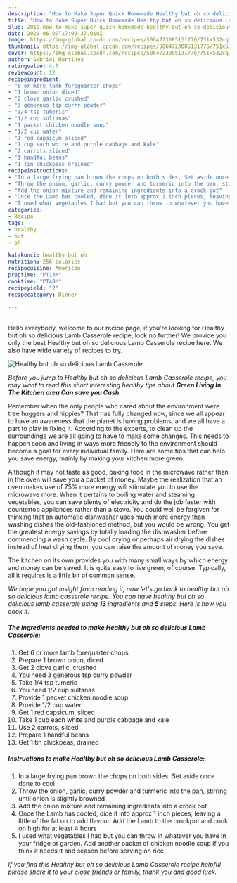 ```yaml
---
description: "How to Make Super Quick Homemade Healthy but oh so delicious Lamb Casserole"
title: "How to Make Super Quick Homemade Healthy but oh so delicious Lamb Casserole"
slug: 2010-how-to-make-super-quick-homemade-healthy-but-oh-so-delicious-lamb-casserole
date: 2020-06-07T17:09:37.018Z
image: https://img-global.cpcdn.com/recipes/5064723085131776/751x532cq70/healthy-but-oh-so-delicious-lamb-casserole-recipe-main-photo.jpg
thumbnail: https://img-global.cpcdn.com/recipes/5064723085131776/751x532cq70/healthy-but-oh-so-delicious-lamb-casserole-recipe-main-photo.jpg
cover: https://img-global.cpcdn.com/recipes/5064723085131776/751x532cq70/healthy-but-oh-so-delicious-lamb-casserole-recipe-main-photo.jpg
author: Gabriel Martinez
ratingvalue: 4.7
reviewcount: 12
recipeingredient:
- "6 or more lamb forequarter chops"
- "1 brown onion diced"
- "2 clove garlic crushed"
- "3 generous tsp curry powder"
- "1/4 tsp tumeric"
- "1/2 cup sultanas"
- "1 packet chicken noodle soup"
- "1/2 cup water"
- "1 red capsicum sliced"
- "1 cup each white and purple cabbage and kale"
- "2 carrots sliced"
- "1 handful beans"
- "1 tin chickpeas drained"
recipeinstructions:
- "In a large frying pan brown the chops on both sides. Set aside once done to cool"
- "Throw the onion, garlic, curry powder and turmeric into the pan, stirring until onion is slightly browned"
- "Add the onion mixture and remaining ingredients into a crock pot"
- "Once the Lamb has cooled, dice it into approx 1 inch pieces, leaving a little of the fat on to add flavour. Add the Lamb to the crockpot and cook on high for at least 4 hours"
- "I used what vegetables I had but you can throw in whatever you have in your fridge or garden. Add another packet of chicken noodle soup if you think it needs it and season before serving on rice"
categories:
- Recipe
tags:
- healthy
- but
- oh

katakunci: healthy but oh 
nutrition: 256 calories
recipecuisine: American
preptime: "PT13M"
cooktime: "PT48M"
recipeyield: "2"
recipecategory: Dinner

---
```

<br>
Hello everybody, welcome to our recipe page, if you're looking for Healthy but oh so delicious Lamb Casserole recipe, look no further! We provide you only the best Healthy but oh so delicious Lamb Casserole recipe here. We also have wide variety of recipes to try.
<br>


![Healthy but oh so delicious Lamb Casserole](https://img-global.cpcdn.com/recipes/5064723085131776/751x532cq70/healthy-but-oh-so-delicious-lamb-casserole-recipe-main-photo.jpg)

<i>Before you jump to Healthy but oh so delicious Lamb Casserole recipe, you may want to read this short interesting healthy tips about 
<strong>Green Living In The Kitchen area Can save you Cash</strong>.</i>
</br>

Remember when the only people who cared about the environment were tree huggers and hippies? That has fully changed now, since we all appear to have an awareness that the planet is having problems, and we all have a part to play in fixing it. According to the experts, to clean up the surroundings we are all going to have to make some changes. This needs to happen soon and living in ways more friendly to the environment should become a goal for every individual family. Here are some tips that can help you save energy, mainly by making your kitchen more green.

Although it may not taste as good, baking food in the microwave rather than in the oven will save you a packet of money. Maybe the realization that an oven makes use of 75% more energy will stimulate you to use the microwave more. When it pertains to boiling water and steaming vegetables, you can save plenty of electricity and do the job faster with countertop appliances rather than a stove. You could well be forgiven for thinking that an automatic dishwasher uses much more energy than washing dishes the old-fashioned method, but you would be wrong. You get the greatest energy savings by totally loading the dishwasher before commencing a wash cycle. By cool drying or perhaps air drying the dishes instead of heat drying them, you can raise the amount of money you save.

The kitchen on its own provides you with many small ways by which energy and money can be saved. It is quite easy to live green, of course. Typically, all it requires is a little bit of common sense.


<i>We hope you got insight from reading it, now let's go back to healthy but oh so delicious lamb casserole recipe. You can have healthy but oh so delicious lamb casserole using <strong>13</strong> ingredients and <strong>5</strong> steps. Here is how you cook it.
</i>

##### The ingredients needed to make Healthy but oh so delicious Lamb Casserole:

1. Get 6 or more lamb forequarter chops
1. Prepare 1 brown onion, diced
1. Get 2 clove garlic, crushed
1. You need 3 generous tsp curry powder
1. Take 1/4 tsp tumeric
1. You need 1/2 cup sultanas
1. Provide 1 packet chicken noodle soup
1. Provide 1/2 cup water
1. Get 1 red capsicum, sliced
1. Take 1 cup each white and purple cabbage and kale
1. Use 2 carrots, sliced
1. Prepare 1 handful beans
1. Get 1 tin chickpeas, drained


##### Instructions to make Healthy but oh so delicious Lamb Casserole:

1. In a large frying pan brown the chops on both sides. Set aside once done to cool
1. Throw the onion, garlic, curry powder and turmeric into the pan, stirring until onion is slightly browned
1. Add the onion mixture and remaining ingredients into a crock pot
1. Once the Lamb has cooled, dice it into approx 1 inch pieces, leaving a little of the fat on to add flavour. Add the Lamb to the crockpot and cook on high for at least 4 hours
1. I used what vegetables I had but you can throw in whatever you have in your fridge or garden. Add another packet of chicken noodle soup if you think it needs it and season before serving on rice


<i>If you find this Healthy but oh so delicious Lamb Casserole recipe helpful please share it to your close friends or family, thank you and good luck.</i>
